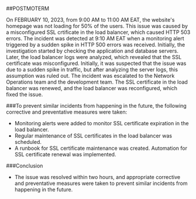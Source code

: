 ##POSTMOTERM

On FEBRUARY 10, 2023, from 9:00 AM to 11:00 AM EAT, the website's homepage was not loading for 50% of the users. This issue was caused by a misconfigured SSL crtificate in the load balancer, which caused HTTP 503 errors. The incident was detected at 9:10 AM EAT when a monitoring alert triggered by a sudden spike in HTTP 500 errors was received.
Initially, the investigation started by checking the application and database servers. Later, the load balancer logs were analyzed, which revealed that the SSL certificate was misconfigured. Initially, it was suspected that the issue was due to a sudden spike in traffic, but after analyzing the server logs, this assumption was ruled out.
The incident was escalated to the Network Operations team and the development team. The SSL certificate in the load balancer was renewed, and the load balancer was reconfigured, which fixed the issue.

###To prevent similar incidents from happening in the future, the following corrective and preventative measures were taken:
- Monitoring alerts were added to monitor SSL certificate expiration in the load balancer.
- Regular maintenance of SSL certificates in the load balancer was scheduled.
- A runbook for SSL certificate maintenance was created. Automation for SSL certificate renewal was implemented.

###Conclusion
- The issue was resolved within two hours, and appropriate corrective and preventative measures were taken to prevent similar incidents from happening in the future.

